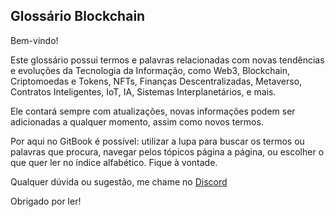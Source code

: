 ## Glossário Blockchain

Bem-vindo! 

Este glossário possui termos e palavras relacionadas com novas tendências e evoluções da Tecnologia da Informação, como Web3, Blockchain, Criptomoedas e Tokens, NFTs, Finanças Descentralizadas, Metaverso, Contratos Inteligentes, IoT, IA, Sistemas Interplanetários, e mais.

Ele contará sempre com atualizações, novas informações podem ser adicionadas a qualquer momento, assim como novos termos.

Por aqui no GitBook é possível: utilizar a lupa para buscar os termos ou palavras que procura, navegar pelos tópicos página a página, ou escolher o que quer ler no índice alfabético. Fique à vontade.

Qualquer dúvida ou sugestão, me chame no [Discord](https://discordapp.com/users/935759887835734076)

Obrigado por ler!